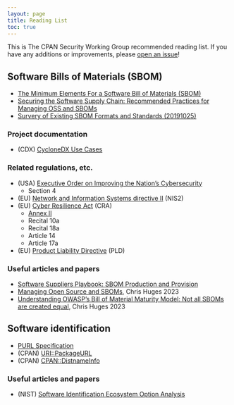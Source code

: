 ```yaml
---
layout: page
title: Reading List
toc: true
---
```


This is The CPAN Security Working Group recommended reading list. If you have any additions or improvements, please [open an issue](https://github.com/CPAN-Security/security.metacpan.org/issues)!

## Software Bills of Materials (SBOM)

* [The Minimum Elements For a Software Bill of Materials (SBOM)](https://www.ntia.doc.gov/sites/default/files/publications/sbom_minimum_elements_report_0.pdf)
* [Securing the Software Supply Chain: Recommended Practices for Managing OSS and SBOMs](https://media.defense.gov/2023/Dec/11/2003355557/-1/-1/0/ESF_SECURING_THE_SOFTWARE_SUPPLY_CHAIN%20RECOMMENDED%20PRACTICES%20FOR%20MANAGING%20OPEN%20SOURCE%20SOFTWARE%20AND%20SOFTWARE%20BILL%20OF%20MATERIALS.PDF)
* [Survery of Existing SBOM Formats and Standards (20191025)](https://www.ntia.gov/files/ntia/publications/ntia_sbom_formats_and_standards_whitepaper_-_version_20191025.pdf)

### Project documentation

* (CDX) [CycloneDX Use Cases](https://cyclonedx.org/use-cases/)

### Related regulations, etc.

* (USA) [Executive Order on Improving the Nation’s Cybersecurity](https://www.whitehouse.gov/briefing-room/presidential-actions/2021/05/12/executive-order-on-improving-the-nations-cybersecurity/)
    * Section 4
* (EU) [Network and Information Systems directive II](https://www.europarl.europa.eu/legislative-train/theme-a-europe-fit-for-the-digital-age/file-review-of-the-nis-directive) (NIS2)
* (EU) [Cyber Resilience Act](https://www.europarl.europa.eu/legislative-train/theme-a-europe-fit-for-the-digital-age/file-proposal-for-cybersecurity-regulation) (CRA)
    * [Annex II](https://eur-lex.europa.eu/legal-content/EN/TXT/PDF/?uri=CONSIL:ST_17000_2023_INIT)
    * Recital 10a
    * Recital 18a
    * Article 14
    * Article 17a
* (EU) [Product Liability Directive](https://www.europarl.europa.eu/legislative-train/theme-a-europe-fit-for-the-digital-age/file-new-product-liability-directive) (PLD)

### Useful articles and papers

* [Software Suppliers Playbook: SBOM Production and Provision](https://www.ntia.gov/files/ntia/publications/software_suppliers_sbom_production_and_provision_-_final.pdf)
* [Managing Open Source and SBOMs](https://resilientcyber.substack.com/p/managing-open-source-and-sboms), Chris Huges 2023
* [Understanding OWASP’s Bill of Material Maturity Model: Not all SBOMs are created equal](https://www.csoonline.com/article/1246904/not-all-sboms-are-created-equal-understanding-owasps-bill-of-material-maturity-model.html), Chris Huges 2023


## Software identification

* [PURL Specification](https://github.com/package-url/purl-spec)
* (CPAN) [URI::PackageURL](https://github.com/giterlizzi/perl-URI-PackageURL)
* (CPAN) [CPAN::DistnameInfo](https://github.com/Perl-Toolchain-Gang/CPAN-DistnameInfo)


### Useful articles and papers

* (NIST) [Software Identification Ecosystem Option Analysis](https://assets.lsdsoftware.com/read-aloud/page-scripts/pdf-upload.html)
